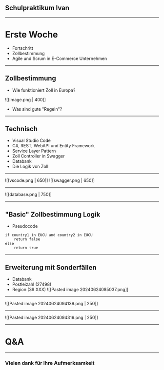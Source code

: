 ## Schulpraktikum Ivan

---

# Erste Woche
- Fortschritt
- Zollbestimmung
- Agile und Scrum in E-Commerce Unternehmen

---

## Zollbestimmung

- Wie funktioniert Zoll in Europa?

![[image.png | 400]]

- Was sind gute "Regeln"?

---

## Technisch

- Visual Studio Code
- C#, REST, WebAPI und Entity Framework
- Service Layer Pattern
- Zoll Controller in Swagger
- Databank
- Die Logik von Zoll

--- 
![[vscode.png | 650]]
![[swagger.png | 650]]

--- 
![[database.png | 750]]

---

## "Basic" Zollbestimmung Logik

- Pseudocode 

```
if country1 in EUCU and country2 in EUCU
	return false
else
	return true
```

---
## Erweiterung mit Sonderfällen
- Databank
- Postleizahl (27498)
- Region (39 XXX)
  ![[Pasted image 20240624085037.png]]
---

![[Pasted image 20240624094139.png | 250]] 

---

![[Pasted image 20240624094319.png | 250]]

---

# Q&A

---

### Vielen dank für Ihre Aufmerksamkeit